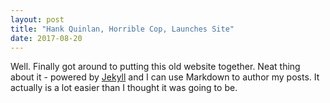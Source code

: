 ```yaml
---
layout: post
title: "Hank Quinlan, Horrible Cop, Launches Site"
date: 2017-08-20
---
```

Well. Finally got around to putting this old website together. Neat thing about it - 
powered by [Jekyll](http://jekyllrb.com) and I can use Markdown to author my posts. 
It actually is a lot easier than I thought it was going to be.
